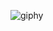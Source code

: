 
![giphy](https://github.com/donimahardika/donimahardika/assets/133929781/b8a97e25-1e09-4677-a057-ee5b3843fdff)
